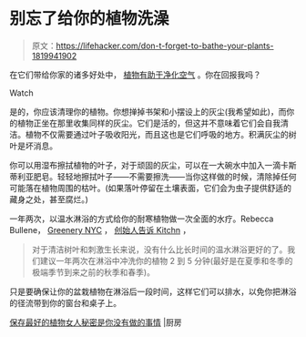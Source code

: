 # 别忘了给你的植物洗澡

> 原文：<https://lifehacker.com/don-t-forget-to-bathe-your-plants-1819941902>

在它们带给你家的诸多好处中， [植物有助于净化空气](https://lifehacker.com/this-graphic-shows-the-best-air-cleaning-plants-accord-1705307836) 。你在回报我吗？

Watch

是的，你应该清理你的植物。你想掸掉书架和小摆设上的灰尘(我希望如此)，而你的植物正坐在那里收集同样的灰尘。它们是活的，但这并不意味着它们会自我清洁。植物不仅需要通过叶子吸收阳光，而且这也是它们呼吸的地方。积满灰尘的树叶是坏消息。

你可以用湿布擦拭植物的叶子，对于顽固的灰尘，可以在一大碗水中加入一滴卡斯蒂利亚肥皂。轻轻地擦拭叶子——不需要擦洗——当你这样做的时候，清除掉任何可能落在植物周围的枯叶。(如果落叶停留在土壤表面，它们会为虫子提供舒适的藏身之处，甚至腐烂。)

一年两次，以温水淋浴的方式给你的耐寒植物做一次全面的水疗。Rebecca Bullene， [Greenery NYC](https://greenerynyc.com/) ， [创始人告诉 Kitchn](http://www.apartmenttherapy.com/how-to-clean-plant-leaves-250197) ，

> 对于清洁树叶和刺激生长来说，没有什么比长时间的温水淋浴更好的了。我们建议一年两次在淋浴中冲洗你的植物 2 到 5 分钟(最好是在夏季和冬季的极端季节到来之前的秋季和春季)。

只是要确保让你的盆栽植物在淋浴后一段时间，这样它们可以排水，以免你把淋浴的径流带到你的窗台和桌子上。

[保存最好的植物女人秘密是你没有做的事情](http://www.apartmenttherapy.com/how-to-clean-plant-leaves-250197) |厨房
